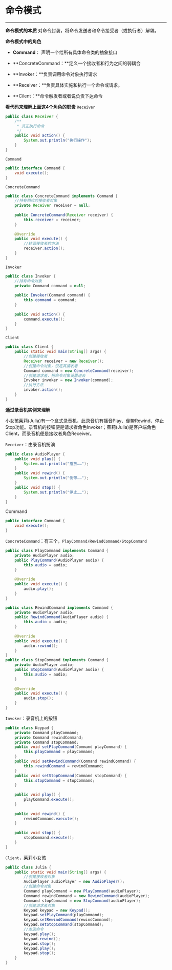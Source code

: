 # 命令模式

---

**命令模式的本质**
对命令封装，将命令发送者和命令接受者（或执行者）解耦。

**命令模式中的角色**

* **Command**： 声明一个给所有具体命令类的抽象接口

* **ConcreteCommand：**定义一个接收者和行为之间的弱耦合

* **Invoker：**负责调用命令对象执行请求

* **Receiver：**负责具体实施和执行一个命令或请求。

* **Cilent：**命令触发者或者说负责下达命令


**看代码来理解上面这4个角色的职责**
`Receiver`
```java
public class Receiver {
    /**
     * 真正执行命令
     */
    public void action() {
        System.out.println("执行操作");
    }
}
```

`Command`
```java
public interface Command {
    void execute();
}
```
`ConcreteCommand`
```java
public class ConcreteCommand implements Command {
    //持有相应的接收者对象
    private Receiver receiver = null;
    
    public ConcreteCommand(Receiver receiver) {
        this.receiver = receiver;
    }
    
    @Override
    public void execute() {
        //转调接收者的方法
        receiver.action();
    }
}
```
`Invoker`
```java
public class Invoker {
    //持有命令对象
    private Command command = null;
    
    public Invoker(Command command) {
        this.command = command;
    }
    
    public void action() {
        command.execute();
    }
}
```
`Client`
```java
public class Client {
    public static void main(String[] args) {
        //创建接收者
        Receiver receiver = new Receiver();
        //创建命令对象，设定其接收者
        Command command = new ConcreteCommand(receiver);
        //创建请求者，把命令对象设置进去
        Invoker invoker = new Invoker(command);
        //执行方法
        invoker.action();
    }
}

```

**通过录音机实例来理解**

小女孩茱莉(Julia)有一个盒式录音机，此录音机有播音Play、倒带Rewind、停止Stop功能。录音机的按钮便是请求者角色Invoker；茱莉(Julia)是客户端角色Client，而录音机便是接收者角色Receiver。

`Receiver`：由录音机扮演
```java
public class AudioPlayer {
    public void play() {
        System.out.println("播放……");
    }
    public void rewind() {
        System.out.println("倒带……");
    }
    public void stop() {
        System.out.println("停止……");
    }
}
```
Command
```java
public interface Command {
    void execute();
}
```

`ConcreteCommand`：有三个，`PlayCommand/RewindCommand/StopCommand`
```java
public class PlayCommand implements Command {
    private AudioPlayer audio;
    public PlayCommand(AudioPlayer audio) {
        this.audio = audio;
    }
    
    @Override
    public void execute() {
        audio.play();
    }
}

public class RewindCommand implements Command {
    private AudioPlayer audio;
    public RewindCommand(AudioPlayer audio) {
        this.audio = audio;
    }
    
    @Override
    public void execute() {
        audio.rewind();
    }
}
public class StopCommand implements Command {
    private AudioPlayer audio;
    public StopCommand(AudioPlayer audio) {
        this.audio = audio;
    }
    
    @Override
    public void execute() {
        audio.stop();
    }
}
```
`Invoker`：录音机上的按钮
```java
public class Keypad {
    private Command playCommand;
    private Command rewindCommand;
    private Command stopCommand;
    public void setPlayCommand(Command playCommand) {
        this.playCommand = playCommand;
    }
    public void setRewindCommand(Command rewindCommand) {
        this.rewindCommand = rewindCommand;
    }
    public void setStopCommand(Command stopCommand) {
        this.stopCommand = stopCommand;
    }
    
    public void play() {
        playCommand.execute();
    }
    
    public void rewind() {
        rewindCommand.execute();
    }
    
    public void stop() {
        stopCommand.execute();
    }
}
```
`Client`，茱莉小女孩
```java
public class Julia {
    public static void main(String[] args) {
        //创建接收者对象
        AudioPlayer audioPlayer = new AudioPlayer();
        //创建命令对象
        Command playCommand = new PlayCommand(audioPlayer);
        Command rewindCommand = new RewindCommand(audioPlayer);
        Command stopCommand = new StopCommand(audioPlayer);
        //创建请求者对象
        Keypad keypad = new Keypad();
        keypad.setPlayCommand(playCommand);
        keypad.setRewindCommand(rewindCommand);
        keypad.setStopCommand(stopCommand);
        //发送命令
        keypad.play();
        keypad.rewind();
        keypad.stop();
        keypad.play();
        keypad.stop();
    }
}
```

